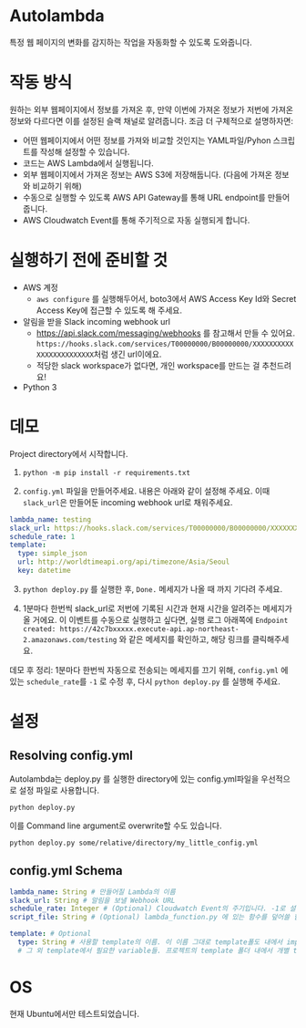 # Autolambda

특정 웹 페이지의 변화를 감지하는 작업을 자동화할 수 있도록 도와줍니다.

# 작동 방식

원하는 외부 웹페이지에서 정보를 가져온 후, 만약 이번에 가져온 정보가 저번에 가져온 정보와 다르다면 이를 설정된 슬랙 채널로 알려줍니다. 조금 더 구체적으로 설명하자면:

- 어떤 웹페이지에서 어떤 정보를 가져와 비교할 것인지는 YAML파일/Pyhon 스크립트를 작성해 설정할 수 있습니다.
- 코드는 AWS Lambda에서 실행됩니다.
- 외부 웹페이지에서 가져온 정보는 AWS S3에 저장해둡니다. (다음에 가져온 정보와 비교하기 위해)
- 수동으로 실행할 수 있도록 AWS API Gateway를 통해 URL endpoint를 만들어줍니다.
- AWS Cloudwatch Event를 통해 주기적으로 자동 실행되게 합니다.

# 실행하기 전에 준비할 것

- AWS 계정
  - `aws configure` 를 실행해두어서, boto3에서 AWS Access Key Id와 Secret Access Key에 접근할 수 있도록 해 주세요.
- 알림을 받을 Slack incoming webhook url
  - https://api.slack.com/messaging/webhooks 를 참고해서 만들 수 있어요. `https://hooks.slack.com/services/T00000000/B00000000/XXXXXXXXXXXXXXXXXXXXXXXX`처럼 생긴 url이에요.
  - 적당한 slack workspace가 없다면, 개인 workspace를 만드는 걸 추천드려요!
- Python 3

# 데모

Project directory에서 시작합니다.

1. `python -m pip install -r requirements.txt`

2. `config.yml` 파일을 만들어주세요. 내용은 아래와 같이 설정해 주세요. 이때 `slack_url`은 만들어둔 incoming webhook url로 채워주세요.

```yaml
lambda_name: testing
slack_url: https://hooks.slack.com/services/T00000000/B00000000/XXXXXXXXXXXXXXXXXXXXXXXX
schedule_rate: 1
template:
  type: simple_json
  url: http://worldtimeapi.org/api/timezone/Asia/Seoul
  key: datetime
```

3. `python deploy.py` 를 실행한 후, `Done.` 메세지가 나올 때 까지 기다려 주세요.

4. 1분마다 한번씩 slack_url로 저번에 기록된 시간과 현재 시간을 알려주는 메세지가 올 거에요. 이 이벤트를 수동으로 실행하고 싶다면, 실행 로그 아래쪽에 `Endpoint created: https://42c7bxxxxx.execute-api.ap-northeast-2.amazonaws.com/testing` 와 같은 메세지를 확인하고, 해당 링크를 클릭해주세요.

데모 후 정리: 1분마다 한번씩 자동으로 전송되는 메세지를 끄기 위해, `config.yml` 에 있는 `schedule_rate`를 `-1` 로 수정 후, 다시 `python deploy.py` 를 실행해 주세요.

# 설정

## Resolving config.yml

Autolambda는 deploy.py 를 실행한 directory에 있는 config.yml파일을 우선적으로 설정 파일로 사용합니다.

`python deploy.py`

이를 Command line argument로 overwrite할 수도 있습니다.

`python deploy.py some/relative/directory/my_little_config.yml`

## config.yml Schema

```yaml
lambda_name: String # 만들어질 Lambda의 이름
slack_url: String # 알림을 보낼 Webhook URL
schedule_rate: Integer # (Optional) Cloudwatch Event의 주기입니다. -1로 설정한다면 Cloudwatch Event를 만들지 않습니다. 디폴트는 -1입니다.
script_file: String # (Optional) lambda_function.py 에 있는 함수를 덮어쓸 함수가 들어있는 파이썬 파일의 경로입니다.

template: # Optional
  type: String # 사용할 template의 이름. 이 이름 그대로 template폴도 내에서 import할 template을 지정합니다.
  # 그 외 template에서 필요한 variable들. 프로젝트의 template 폴더 내에서 개별 template을 확인해 보세요.
```

# OS

현재 Ubuntu에서만 테스트되었습니다.
